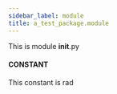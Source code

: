 ```yaml
---
sidebar_label: module
title: a_test_package.module
---
```


This is module __init__.py

#### CONSTANT

This constant is rad

